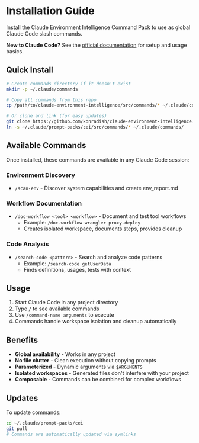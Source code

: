 # Installation Guide

Install the Claude Environment Intelligence Command Pack to use as global Claude Code slash commands.

**New to Claude Code?** See the [official documentation](https://docs.anthropic.com/en/docs/claude-code) for setup and usage basics.

## Quick Install

```bash
# Create commands directory if it doesn't exist
mkdir -p ~/.claude/commands

# Copy all commands from this repo
cp /path/to/claude-environment-intelligence/src/commands/* ~/.claude/commands/

# Or clone and link (for easy updates)
git clone https://github.com/konradish/claude-environment-intelligence.git ~/.claude/prompt-packs/cei
ln -s ~/.claude/prompt-packs/cei/src/commands/* ~/.claude/commands/
```

## Available Commands

Once installed, these commands are available in any Claude Code session:

### Environment Discovery
- `/scan-env` - Discover system capabilities and create env_report.md

### Workflow Documentation  
- `/doc-workflow <tool> <workflow>` - Document and test tool workflows
  - Example: `/doc-workflow wrangler proxy-deploy`
  - Creates isolated workspace, documents steps, provides cleanup

### Code Analysis
- `/search-code <pattern>` - Search and analyze code patterns
  - Example: `/search-code getUserData`
  - Finds definitions, usages, tests with context

## Usage

1. Start Claude Code in any project directory
2. Type `/` to see available commands
3. Use `/command-name arguments` to execute
4. Commands handle workspace isolation and cleanup automatically

## Benefits

- **Global availability** - Works in any project
- **No file clutter** - Clean execution without copying prompts
- **Parameterized** - Dynamic arguments via `$ARGUMENTS`
- **Isolated workspaces** - Generated files don't interfere with your project
- **Composable** - Commands can be combined for complex workflows

## Updates

To update commands:
```bash
cd ~/.claude/prompt-packs/cei
git pull
# Commands are automatically updated via symlinks
```